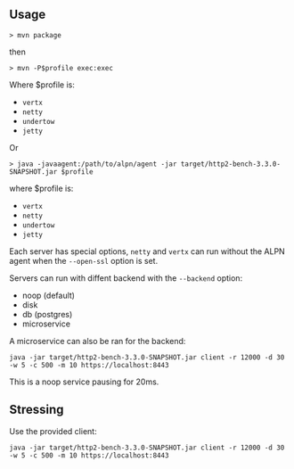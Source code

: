 ## Usage

```
> mvn package
```

then

```
> mvn -P$profile exec:exec
```

Where $profile is:

- `vertx`
- `netty`
- `undertow`
- `jetty`

Or

```
> java -javaagent:/path/to/alpn/agent -jar target/http2-bench-3.3.0-SNAPSHOT.jar $profile
```

where $profile is:

- `vertx`
- `netty`
- `undertow`
- `jetty`

Each server has special options, `netty` and `vertx` can run without the ALPN agent when the `--open-ssl` option is set.

Servers can run with diffent backend with the `--backend` option:

- noop (default)
- disk
- db (postgres)
- microservice

A microservice can also be ran for the backend:

```
java -jar target/http2-bench-3.3.0-SNAPSHOT.jar client -r 12000 -d 30 -w 5 -c 500 -m 10 https://localhost:8443
```

This is a noop service pausing for 20ms.

## Stressing

Use the provided client:

```
java -jar target/http2-bench-3.3.0-SNAPSHOT.jar client -r 12000 -d 30 -w 5 -c 500 -m 10 https://localhost:8443
```

